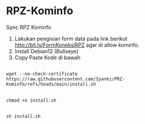# RPZ-Kominfo

Sync RPZ Kominfo

1. Lakukan pengisian form data pada link berikut http://bit.ly/FormKoneksiRPZ agar di allow kominfo.
2. Install Debian12 (Bullseye)
3. Copy Paste Kode di bawah
##
    wget --no-check-certificate https://raw.githubusercontent.com/Iyankz/PRZ-Kominfo/refs/heads/main/install.sh
##
    chmod +x install.sh
##
    sh install.sh
